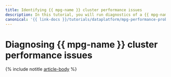 ```yaml
---
title: Identifying {{ mpg-name }} cluster performance issues
description: In this tutorial, you will run diagnostics of a {{ mpg-name }} cluster.
canonical: '{{ link-docs }}/tutorials/dataplatform/mpg-performance-problems'
---
```


# Diagnosing {{ mpg-name }} cluster performance issues

{% include notitle [article-body](../../_tutorials/dataplatform/mpg-performance-problems.md) %}
